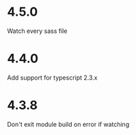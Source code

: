 # 4.5.0

Watch every sass file

# 4.4.0

Add support for typescript 2.3.x

# 4.3.8

Don't exit module build on error if watching